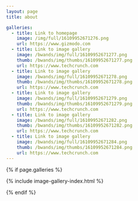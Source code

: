 ```yaml
---
layout: page
title: about

galleries:
  - title: Link to homepage
    image: /img/full/16109952671276.png
    url: https://www.gizmodo.com
  - title: Link to image gallery
    image: /bwands/img/full/16109952671277.png
    thumb: /bwands/img/thumbs/16109952671277.png
    url: https://www.techcrunch.com
  - title: Link to image gallery
    image: /bwands/img/full/16109952671278.png
    thumb: /bwands/img/thumbs/16109952671278.png
    url: https://www.techcrunch.com
  - title: Link to image gallery
    image: /bwands/img/full/16109952671279.png
    thumb: /bwands/img/thumbs/16109952671279.png
    url: https://www.techcrunch.com
  - title: Link to image gallery
    image: /bwands/img/full/16109952671282.png
    thumb: /bwands/img/thumbs/16109952671282.png
    url: https://www.techcrunch.com   
  - title: Link to image gallery
    image: /bwands/img/full/16109952671284.png
    thumb: /bwands/img/thumbs/16109952671284.png
    url: https://www.techcrunch.com 
---
```


{% if page.galleries %}

{% include image-gallery-index.html %}

{% endif %}